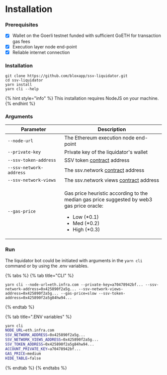 # Installation

### Prerequisites

* [x] Wallet on the Goerli testnet funded with sufficient GoETH for transaction gas fees&#x20;
* [x] Execution layer node end-point
* [x] Reliable internet connection&#x20;

### Installation

```git
git clone https://github.com/bloxapp/ssv-liquidator.git
cd ssv-liquidator
yarn install
yarn cli --help
```

{% hint style="info" %}
This installation requires NodeJS on your machine.
{% endhint %}

### Arguments

<table><thead><tr><th width="230.29247910863506">Parameter</th><th width="466.2">Description</th></tr></thead><tbody><tr><td><code>--node-url</code></td><td>The Ethereum execution node end-point</td></tr><tr><td><code>--private-key</code></td><td>Private key of the liquidator's wallet</td></tr><tr><td><code>--ssv-token-address</code></td><td>SSV token <a href="../../developers/testnet.md">contract</a> address</td></tr><tr><td><code>--ssv-network-address</code></td><td>The ssv.network <a href="../../developers/smart-contracts/ssvnetwork.md">contract</a> address</td></tr><tr><td><code>--ssv-network-views</code></td><td>The ssv.network views <a href="../../developers/smart-contracts/ssvnetworkviews.md">contract</a> address</td></tr><tr><td><code>--gas-price</code></td><td><p>Gas price heuristic according to the median gas price suggested by web3 gas price oracle: </p><ul><li>Low (*0.1) </li><li>Med (*0.2) </li><li>High (*0.3)</li></ul></td></tr></tbody></table>

### Run

The liquidator bot could be initiated with arguments in the `yarn cli` command or by using the .env variables.

{% tabs %}
{% tab title="CLI" %}
```
yarn cli --node-url=eth.infra.com --private-key=a70478942bf... --ssv-network-address=0x425890f2a5g... --ssv-network-views-address=0x425890f2a5g... --gas-price=slow --ssv-token-address=0x425890f2a5g84hw94...
```
{% endtab %}

{% tab title=".ENV variables" %}


```bash
yarn cli
NODE_URL=eth.infra.com  
SSV_NETWORK_ADDRESS=0x425890f2a5g...  
SSV_NETWORK_VIEWS_ADDRESS=0x425890f2a5g...  
SSV_TOKEN_ADDRESS=0x425890f2a5g84hw94...  
ACCOUNT_PRIVATE_KEY=a70478942bf...  
GAS_PRICE=medium  
HIDE_TABLE=false

```
{% endtab %}
{% endtabs %}
